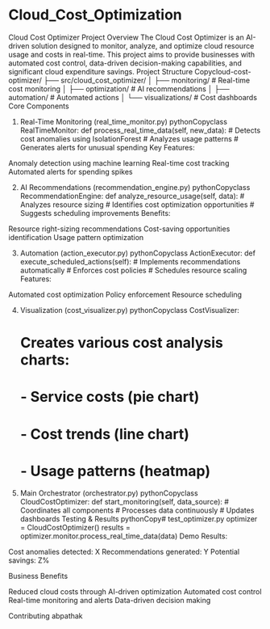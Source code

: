 # Cloud_Cost_Optimization
Cloud Cost Optimizer
Project Overview
The Cloud Cost Optimizer is an AI-driven solution designed to monitor, analyze, and optimize cloud resource usage and costs in real-time. This project aims to provide businesses with automated cost control, data-driven decision-making capabilities, and significant cloud expenditure savings.
Project Structure
Copycloud-cost-optimizer/
├── src/cloud_cost_optimizer/
│   ├── monitoring/     # Real-time cost monitoring
│   ├── optimization/   # AI recommendations
│   ├── automation/     # Automated actions
│   └── visualizations/ # Cost dashboards
Core Components
1. Real-Time Monitoring (real_time_monitor.py)
pythonCopyclass RealTimeMonitor:
    def process_real_time_data(self, new_data):
        # Detects cost anomalies using IsolationForest
        # Analyzes usage patterns
        # Generates alerts for unusual spending
Key Features:

Anomaly detection using machine learning
Real-time cost tracking
Automated alerts for spending spikes

2. AI Recommendations (recommendation_engine.py)
pythonCopyclass RecommendationEngine:
    def analyze_resource_usage(self, data):
        # Analyzes resource sizing
        # Identifies cost optimization opportunities
        # Suggests scheduling improvements
Benefits:

Resource right-sizing recommendations
Cost-saving opportunities identification
Usage pattern optimization

3. Automation (action_executor.py)
pythonCopyclass ActionExecutor:
    def execute_scheduled_actions(self):
        # Implements recommendations automatically
        # Enforces cost policies
        # Schedules resource scaling
Features:

Automated cost optimization
Policy enforcement
Resource scheduling

4. Visualization (cost_visualizer.py)
pythonCopyclass CostVisualizer:
    # Creates various cost analysis charts:
    # - Service costs (pie chart)
    # - Cost trends (line chart)
    # - Usage patterns (heatmap)
5. Main Orchestrator (orchestrator.py)
pythonCopyclass CloudCostOptimizer:
    def start_monitoring(self, data_source):
        # Coordinates all components
        # Processes data continuously
        # Updates dashboards
Testing & Results
pythonCopy# test_optimizer.py
optimizer = CloudCostOptimizer()
results = optimizer.monitor.process_real_time_data(data)
Demo Results:

Cost anomalies detected: X
Recommendations generated: Y
Potential savings: Z%

Business Benefits

Reduced cloud costs through AI-driven optimization
Automated cost control
Real-time monitoring and alerts
Data-driven decision making


Contributing
abpathak
